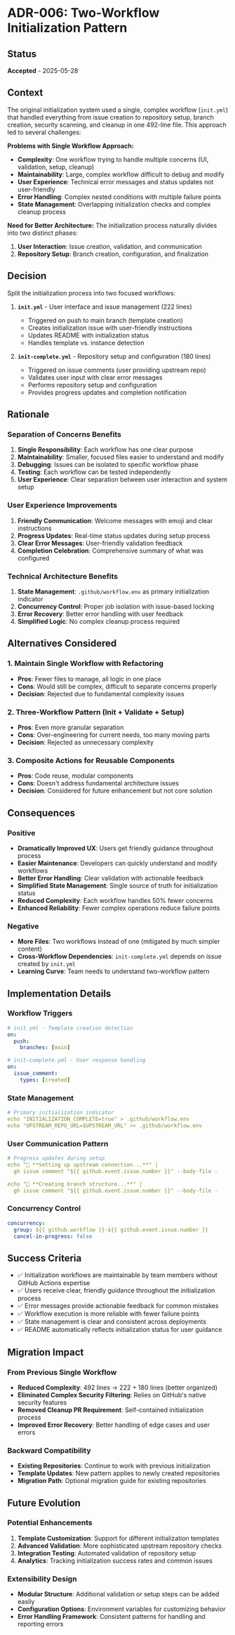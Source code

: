 # ADR-006: Two-Workflow Initialization Pattern

## Status
**Accepted** - 2025-05-28

## Context
The original initialization system used a single, complex workflow (`init.yml`) that handled everything from issue creation to repository setup, branch creation, security scanning, and cleanup in one 492-line file. This approach led to several challenges:

**Problems with Single Workflow Approach:**
- **Complexity**: One workflow trying to handle multiple concerns (UI, validation, setup, cleanup)
- **Maintainability**: Large, complex workflow difficult to debug and modify
- **User Experience**: Technical error messages and status updates not user-friendly
- **Error Handling**: Complex nested conditions with multiple failure points
- **State Management**: Overlapping initialization checks and complex cleanup process

**Need for Better Architecture:**
The initialization process naturally divides into two distinct phases:
1. **User Interaction**: Issue creation, validation, and communication
2. **Repository Setup**: Branch creation, configuration, and finalization

## Decision
Split the initialization process into two focused workflows:

1. **`init.yml`** - User interface and issue management (222 lines)
   - Triggered on push to main branch (template creation)
   - Creates initialization issue with user-friendly instructions
   - Updates README with initialization status
   - Handles template vs. instance detection

2. **`init-complete.yml`** - Repository setup and configuration (180 lines)
   - Triggered on issue comments (user providing upstream repo)
   - Validates user input with clear error messages
   - Performs repository setup and configuration
   - Provides progress updates and completion notification

## Rationale

### Separation of Concerns Benefits
1. **Single Responsibility**: Each workflow has one clear purpose
2. **Maintainability**: Smaller, focused files easier to understand and modify
3. **Debugging**: Issues can be isolated to specific workflow phase
4. **Testing**: Each workflow can be tested independently
5. **User Experience**: Clear separation between user interaction and system setup

### User Experience Improvements
1. **Friendly Communication**: Welcome messages with emoji and clear instructions
2. **Progress Updates**: Real-time status updates during setup process
3. **Clear Error Messages**: User-friendly validation feedback
4. **Completion Celebration**: Comprehensive summary of what was configured

### Technical Architecture Benefits
1. **State Management**: `.github/workflow.env` as primary initialization indicator
2. **Concurrency Control**: Proper job isolation with issue-based locking
3. **Error Recovery**: Better error handling with user feedback
4. **Simplified Logic**: No complex cleanup process required

## Alternatives Considered

### 1. Maintain Single Workflow with Refactoring
- **Pros**: Fewer files to manage, all logic in one place
- **Cons**: Would still be complex, difficult to separate concerns properly
- **Decision**: Rejected due to fundamental complexity issues

### 2. Three-Workflow Pattern (Init + Validate + Setup)
- **Pros**: Even more granular separation
- **Cons**: Over-engineering for current needs, too many moving parts
- **Decision**: Rejected as unnecessary complexity

### 3. Composite Actions for Reusable Components
- **Pros**: Code reuse, modular components
- **Cons**: Doesn't address fundamental architecture issues
- **Decision**: Considered for future enhancement but not core solution

## Consequences

### Positive
- **Dramatically Improved UX**: Users get friendly guidance throughout process
- **Easier Maintenance**: Developers can quickly understand and modify workflows
- **Better Error Handling**: Clear validation with actionable feedback
- **Simplified State Management**: Single source of truth for initialization status
- **Reduced Complexity**: Each workflow handles 50% fewer concerns
- **Enhanced Reliability**: Fewer complex operations reduce failure points

### Negative
- **More Files**: Two workflows instead of one (mitigated by much simpler content)
- **Cross-Workflow Dependencies**: `init-complete.yml` depends on issue created by `init.yml`
- **Learning Curve**: Team needs to understand two-workflow pattern

## Implementation Details

### Workflow Triggers
```yaml
# init.yml - Template creation detection
on:
  push:
    branches: [main]

# init-complete.yml - User response handling
on:
  issue_comment:
    types: [created]
```

### State Management
```yaml
# Primary initialization indicator
echo "INITIALIZATION_COMPLETE=true" > .github/workflow.env
echo "UPSTREAM_REPO_URL=$UPSTREAM_URL" >> .github/workflow.env
```

### User Communication Pattern
```yaml
# Progress updates during setup
echo "🔧 **Setting up upstream connection...**" | 
  gh issue comment "${{ github.event.issue.number }}" --body-file -

echo "🌿 **Creating branch structure...**" | 
  gh issue comment "${{ github.event.issue.number }}" --body-file -
```

### Concurrency Control
```yaml
concurrency:
  group: ${{ github.workflow }}-${{ github.event.issue.number }}
  cancel-in-progress: false
```

## Success Criteria
- ✅ Initialization workflows are maintainable by team members without GitHub Actions expertise
- ✅ Users receive clear, friendly guidance throughout the initialization process
- ✅ Error messages provide actionable feedback for common mistakes
- ✅ Workflow execution is more reliable with fewer failure points
- ✅ State management is clear and consistent across deployments
- ✅ README automatically reflects initialization status for user guidance

## Migration Impact

### From Previous Single Workflow
- **Reduced Complexity**: 492 lines → 222 + 180 lines (better organized)
- **Eliminated Complex Security Filtering**: Relies on GitHub's native security features
- **Removed Cleanup PR Requirement**: Self-contained initialization process
- **Improved Error Recovery**: Better handling of edge cases and user errors

### Backward Compatibility
- **Existing Repositories**: Continue to work with previous initialization
- **Template Updates**: New pattern applies to newly created repositories
- **Migration Path**: Optional migration guide for existing repositories

## Future Evolution

### Potential Enhancements
1. **Template Customization**: Support for different initialization templates
2. **Advanced Validation**: More sophisticated upstream repository checks
3. **Integration Testing**: Automated validation of repository setup
4. **Analytics**: Tracking initialization success rates and common issues

### Extensibility Design
- **Modular Structure**: Additional validation or setup steps can be added easily
- **Configuration Options**: Environment variables for customizing behavior
- **Error Handling Framework**: Consistent patterns for handling and reporting errors
